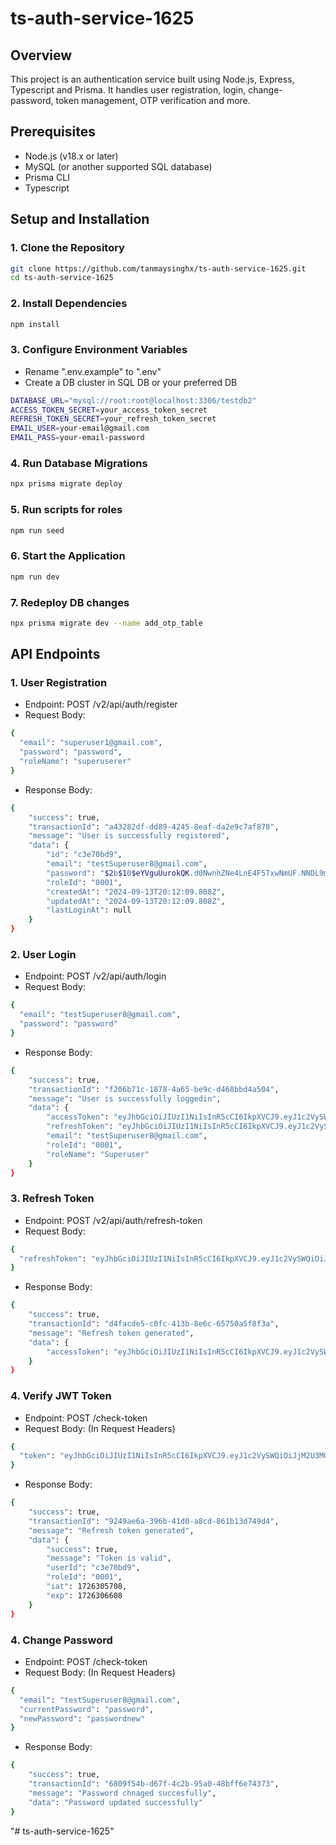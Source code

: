 # ts-auth-service-1625

## Overview

This project is an authentication service built using Node.js, Express, Typescript and Prisma. It handles user registration, login, change-password, token management, OTP verification and more.

## Prerequisites

- Node.js (v18.x or later)
- MySQL (or another supported SQL database)
- Prisma CLI
- Typescript

## Setup and Installation

### 1. Clone the Repository

```bash
git clone https://github.com/tanmaysinghx/ts-auth-service-1625.git
cd ts-auth-service-1625

```

### 2. Install Dependencies

```bash
npm install

```

### 3. Configure Environment Variables

- Rename ".env.example" to ".env"
- Create a DB cluster in SQL DB or your preferred DB

```bash
DATABASE_URL="mysql://root:root@localhost:3306/testdb2"
ACCESS_TOKEN_SECRET=your_access_token_secret
REFRESH_TOKEN_SECRET=your_refresh_token_secret
EMAIL_USER=your-email@gmail.com
EMAIL_PASS=your-email-password

```

### 4. Run Database Migrations

```bash
npx prisma migrate deploy

```

### 5. Run scripts for roles

```bash
npm run seed

```

### 6. Start the Application

```bash
npm run dev

```

### 7. Redeploy DB changes

```bash
npx prisma migrate dev --name add_otp_table

```

## API Endpoints

### 1. User Registration

- Endpoint: POST /v2/api/auth/register
- Request Body:

```bash
{
  "email": "superuser1@gmail.com",
  "password": "password",
  "roleName": "superuserer" 
}

```

- Response Body:
  
```bash
{
    "success": true,
    "transactionId": "a43282df-dd89-4245-8eaf-da2e9c7af870",
    "message": "User is successfully registered",
    "data": {
        "id": "c3e70bd9",
        "email": "testSuperuser8@gmail.com",
        "password": "$2b$10$eYVguUurokQK.d0NwnhZNe4LnE4F5TxwNmUF.NNDL9mUA4.tjgpYu",
        "roleId": "0001",
        "createdAt": "2024-09-13T20:12:09.808Z",
        "updatedAt": "2024-09-13T20:12:09.808Z",
        "lastLoginAt": null
    }
}

```

### 2. User Login

- Endpoint: POST /v2/api/auth/login
- Request Body:

```bash
{
  "email": "testSuperuser8@gmail.com",
  "password": "password"
}

```

- Response Body:
  
```bash
{
    "success": true,
    "transactionId": "f206b71c-1878-4a65-be9c-d468bbd4a504",
    "message": "User is successfully loggedin",
    "data": {
        "accessToken": "eyJhbGciOiJIUzI1NiIsInR5cCI6IkpXVCJ9.eyJ1c2VySWQiOiJjM2U3MGJkOSIsInJvbGVJZCI6IjAwMDEiLCJpYXQiOjE3MjYzMDU1OTgsImV4cCI6MTcyNjMwNjQ5OH0.XSgJ1IcETIRbeslmTNguogETrkCkoD54yieF177-JBs",
        "refreshToken": "eyJhbGciOiJIUzI1NiIsInR5cCI6IkpXVCJ9.eyJ1c2VySWQiOiJjM2U3MGJkOSIsImlhdCI6MTcyNjMwNTU5OCwiZXhwIjoxNzI2OTEwMzk4fQ.D_KZSteHtFvr4ovBZtOL-DP0a4SqmARylebZ4M0e2Kc",
        "email": "testSuperuser8@gmail.com",
        "roleId": "0001",
        "roleName": "Superuser"
    }
}

```

### 3. Refresh Token

- Endpoint: POST /v2/api/auth/refresh-token
- Request Body:

```bash
{
  "refreshToken": "eyJhbGciOiJIUzI1NiIsInR5cCI6IkpXVCJ9.eyJ1c2VySWQiOiJjM2U3MGJkOSIsImlhdCI6MTcyNjMwNTU5OCwiZXhwIjoxNzI2OTEwMzk4fQ.D_KZSteHtFvr4ovBZtOL-DP0a4SqmARylebZ4M0e2Kc" 
}

```

- Response Body:
  
```bash
{
    "success": true,
    "transactionId": "d4facde5-c0fc-413b-8e6c-65750a5f8f3a",
    "message": "Refresh token generated",
    "data": {
        "accessToken": "eyJhbGciOiJIUzI1NiIsInR5cCI6IkpXVCJ9.eyJ1c2VySWQiOiJjM2U3MGJkOSIsInJvbGVJZCI6IjAwMDEiLCJpYXQiOjE3MjYzMDU3MDgsImV4cCI6MTcyNjMwNjYwOH0.VzQIlfQ3ChnHB_R1-OEtbAsOTQWc69IY4E_tLVJf1mM"
    }
}

```

### 4. Verify JWT Token

- Endpoint: POST /check-token
- Request Body: (In Request Headers)

```bash
{
  "token": "eyJhbGciOiJIUzI1NiIsInR5cCI6IkpXVCJ9.eyJ1c2VySWQiOiJjM2U3MGJkOSIsInJvbGVJZCI6IjAwMDEiLCJpYXQiOjE3MjYzMDU3MDgsImV4cCI6MTcyNjMwNjYwOH0.VzQIlfQ3ChnHB_R1-OEtbAsOTQWc69IY4E_tLVJf1mM"
}

```

- Response Body:
  
```bash
{
    "success": true,
    "transactionId": "9249ae6a-396b-41d0-a8cd-861b13d749d4",
    "message": "Refresh token generated",
    "data": {
        "success": true,
        "message": "Token is valid",
        "userId": "c3e70bd9",
        "roleId": "0001",
        "iat": 1726305708,
        "exp": 1726306608
    }
}

```

### 4. Change Password

- Endpoint: POST /check-token
- Request Body: (In Request Headers)

```bash
{
  "email": "testSuperuser8@gmail.com",
  "currentPassword": "password",
  "newPassword": "passwordnew"
}


```

- Response Body:
  
```bash
{
    "success": true,
    "transactionId": "6809f54b-d67f-4c2b-95a0-48bff6e74373",
    "message": "Password chnaged succesfully",
    "data": "Password updated successfully"
}

```

"# ts-auth-service-1625" 
